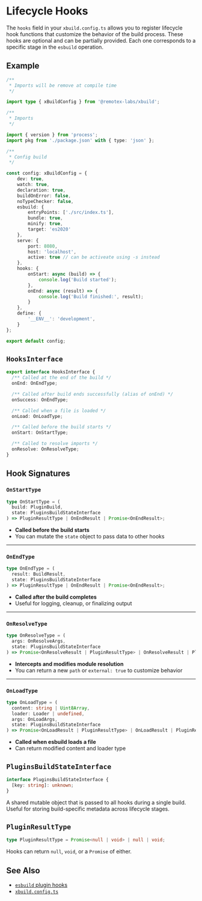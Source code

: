 # Lifecycle Hooks
The `hooks` field in your `xbuild.config.ts` allows you to register lifecycle hook functions that customize the behavior of the build process.
These hooks are optional and can be partially provided. Each one corresponds to a specific stage in the `esbuild` operation.

## Example

```ts
/**
 * Imports will be remove at compile time
 */

import type { xBuildConfig } from '@remotex-labs/xbuild';

/**
 * Imports
 */

import { version } from 'process';
import pkg from './package.json' with { type: 'json' };

/**
 * Config build
 */

const config: xBuildConfig = {
    dev: true,
    watch: true,
    declaration: true,
    buildOnError: false,
    noTypeChecker: false,
    esbuild: {
        entryPoints: ['./src/index.ts'],
        bundle: true,
        minify: true,
        target: 'es2020'
    },
    serve: {
        port: 8080,
        host: 'localhost',
        active: true // can be activeate using -s instead 
    },
    hooks: {
        onStart: async (build) => {
            console.log('Build started');
        },
        onEnd: async (result) => {
            console.log('Build finished:', result);
        }
    },
    define: {
        '__ENV__': 'development',
    }
};

export default config;
```

## `HooksInterface`

```ts
export interface HooksInterface {
  /** Called at the end of the build */
  onEnd: OnEndType;

  /** Called after build ends successfully (alias of onEnd) */
  onSuccess: OnEndType;

  /** Called when a file is loaded */
  onLoad: OnLoadType;

  /** Called before the build starts */
  onStart: OnStartType;

  /** Called to resolve imports */
  onResolve: OnResolveType;
}
```

## Hook Signatures

### `OnStartType`

```ts
type OnStartType = (
  build: PluginBuild,
  state: PluginsBuildStateInterface
) => PluginResultType | OnEndResult | Promise<OnEndResult>;
```

- **Called before the build starts**
- You can mutate the `state` object to pass data to other hooks

---

### `OnEndType`

```ts
type OnEndType = (
  result: BuildResult,
  state: PluginsBuildStateInterface
) => PluginResultType | OnEndResult | Promise<OnEndResult>;
```

- **Called after the build completes**
- Useful for logging, cleanup, or finalizing output

---

### `OnResolveType`

```ts
type OnResolveType = (
  args: OnResolveArgs,
  state: PluginsBuildStateInterface
) => Promise<OnResolveResult | PluginResultType> | OnResolveResult | PluginResultType;
```

- **Intercepts and modifies module resolution**
- You can return a new `path` or `external: true` to customize behavior

---

### `OnLoadType`

```ts
type OnLoadType = (
  content: string | Uint8Array,
  loader: Loader | undefined,
  args: OnLoadArgs,
  state: PluginsBuildStateInterface
) => Promise<OnLoadResult | PluginResultType> | OnLoadResult | PluginResultType;
```

- **Called when esbuild loads a file**
- Can return modified content and loader type

## `PluginsBuildStateInterface`

```ts
interface PluginsBuildStateInterface {
  [key: string]: unknown;
}
```

A shared mutable object that is passed to all hooks during a single build. Useful for storing build-specific metadata across lifecycle stages.

## `PluginResultType`

```ts
type PluginResultType = Promise<null | void> | null | void;
```

Hooks can return `null`, `void`, or a `Promise` of either.


## See Also

- [`esbuild` plugin hooks](https://esbuild.github.io/plugins/#overview)
- [`xbuild.config.ts`](./configuration)

